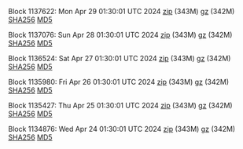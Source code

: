 Block 1137622: Mon Apr 29 01:30:01 UTC 2024 [zip](https://files.01coin.io/mainnet/2024-04-29/bootstrap.dat.zip) (343M) [gz](https://files.01coin.io/mainnet/2024-04-29/bootstrap.dat.tar.gz) (342M) [SHA256](https://files.01coin.io/mainnet/2024-04-29/sha256.txt) [MD5](https://files.01coin.io/mainnet/2024-04-29/md5.txt)

Block 1137076: Sun Apr 28 01:30:01 UTC 2024 [zip](https://files.01coin.io/mainnet/2024-04-28/bootstrap.dat.zip) (343M) [gz](https://files.01coin.io/mainnet/2024-04-28/bootstrap.dat.tar.gz) (342M) [SHA256](https://files.01coin.io/mainnet/2024-04-28/sha256.txt) [MD5](https://files.01coin.io/mainnet/2024-04-28/md5.txt)

Block 1136524: Sat Apr 27 01:30:01 UTC 2024 [zip](https://files.01coin.io/mainnet/2024-04-27/bootstrap.dat.zip) (343M) [gz](https://files.01coin.io/mainnet/2024-04-27/bootstrap.dat.tar.gz) (342M) [SHA256](https://files.01coin.io/mainnet/2024-04-27/sha256.txt) [MD5](https://files.01coin.io/mainnet/2024-04-27/md5.txt)

Block 1135980: Fri Apr 26 01:30:01 UTC 2024 [zip](https://files.01coin.io/mainnet/2024-04-26/bootstrap.dat.zip) (343M) [gz](https://files.01coin.io/mainnet/2024-04-26/bootstrap.dat.tar.gz) (342M) [SHA256](https://files.01coin.io/mainnet/2024-04-26/sha256.txt) [MD5](https://files.01coin.io/mainnet/2024-04-26/md5.txt)

Block 1135427: Thu Apr 25 01:30:01 UTC 2024 [zip](https://files.01coin.io/mainnet/2024-04-25/bootstrap.dat.zip) (343M) [gz](https://files.01coin.io/mainnet/2024-04-25/bootstrap.dat.tar.gz) (342M) [SHA256](https://files.01coin.io/mainnet/2024-04-25/sha256.txt) [MD5](https://files.01coin.io/mainnet/2024-04-25/md5.txt)

Block 1134876: Wed Apr 24 01:30:01 UTC 2024 [zip](https://files.01coin.io/mainnet/2024-04-24/bootstrap.dat.zip) (343M) [gz](https://files.01coin.io/mainnet/2024-04-24/bootstrap.dat.tar.gz) (342M) [SHA256](https://files.01coin.io/mainnet/2024-04-24/sha256.txt) [MD5](https://files.01coin.io/mainnet/2024-04-24/md5.txt)
